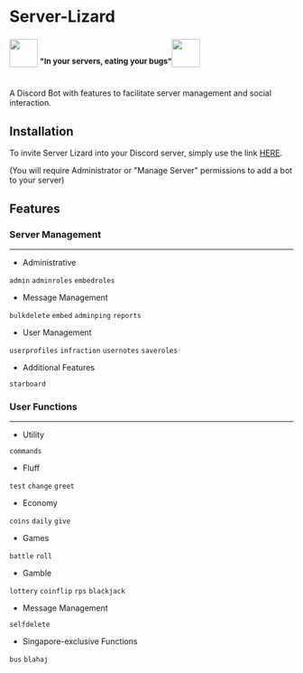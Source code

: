 # Server-Lizard
### <img style="width:50px" src="https://github.com/llkyz/Server-Lizard/blob/main/server_lizard.png/"> <sup>"In your servers, eating your bugs"</sup><img style="width:50px" src="https://github.com/llkyz/Server-Lizard/blob/main/server_lizard.png/">
<br>
A Discord Bot with features to facilitate server management and social interaction.

## Installation
To invite Server Lizard into your Discord server, simply use the link [HERE](https://discord.com/api/oauth2/authorize?client_id=1032276665092538489&permissions=433188072512&scope=applications.commands%20bot).

(You will require Administrator or "Manage Server" permissions to add a bot to your server)

## Features

### Server Management
---
- Administrative

`admin` `adminroles` `embedroles`

- Message Management

`bulkdelete` `embed` `adminping`  `reports`

- User Management

`userprofiles` `infraction` `usernotes` `saveroles`

- Additional Features

`starboard`

### User Functions
---
- Utility

`commands`

- Fluff

`test` `change` `greet`

- Economy

`coins` `daily` `give`

- Games

`battle` `roll`

- Gamble

`lottery` `coinflip` `rps` `blackjack`

- Message Management

`selfdelete`

- Singapore-exclusive Functions

`bus` `blahaj`


